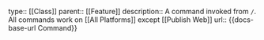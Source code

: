 type:: [[Class]]
parent:: [[Feature]]
description:: A command invoked from `/`. All commands work on [[All Platforms]] except [[Publish Web]]
url:: {{docs-base-url Command}}
